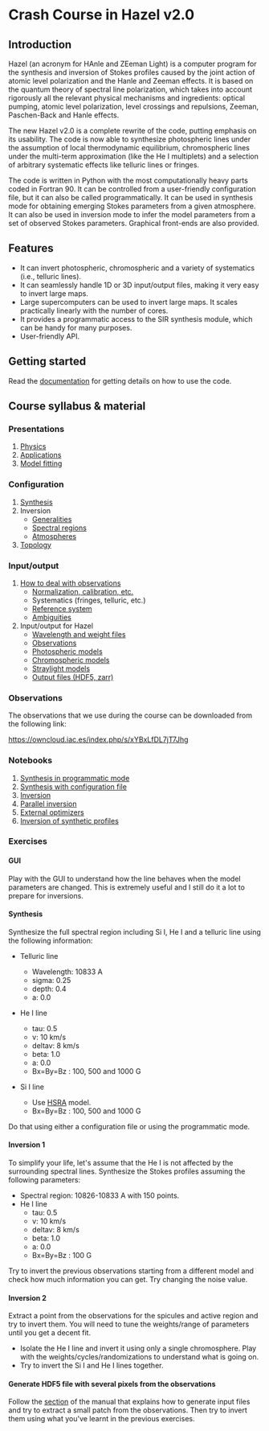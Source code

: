 # Crash Course in Hazel v2.0


## Introduction


Hazel (an acronym for HAnle and ZEeman Light) is a computer program for the 
synthesis and inversion of Stokes profiles caused by the joint action of atomic 
level polarization and the Hanle and Zeeman effects. It is based on the quantum 
theory of spectral line polarization, which takes into account rigorously all the 
relevant physical mechanisms and ingredients: optical pumping, atomic level 
polarization, level crossings and repulsions, Zeeman, Paschen-Back and Hanle effects. 

The new Hazel v2.0 is a complete rewrite of the code, putting emphasis on its
usability. The code is now able to synthesize photospheric lines under the 
assumption of local thermodynamic equilibrium, chromospheric lines under
the multi-term approximation (like the He I multiplets) and a selection of
arbitrary systematic effects like telluric lines or fringes.

The code is written in Python with the most computationally heavy parts coded in Fortran 90. 
It can be controlled from a user-friendly configuration file, but it can also
be called programmatically. It can be used in synthesis mode for obtaining emerging
Stokes parameters from a given atmosphere. It can also be used in inversion mode
to infer the model parameters from a set of observed Stokes parameters.
Graphical front-ends are also provided.

## Features

- It can invert photospheric, chromospheric and a variety of systematics (i.e., telluric lines).
- It can seamlessly handle 1D or 3D input/output files, making it very easy to invert large maps.
- Large supercomputers can be used to invert large maps. It scales practically linearly with the number of cores.
- It provides a programmatic access to the SIR synthesis module, which can be handy for many purposes.
- User-friendly API.


## Getting started

Read the [documentation](http://aasensio.github.io/hazel2) for getting 
details on how to use the code.

## Course syllabus & material

### Presentations

  1. [Physics](https://github.com/aasensio/estes_park18/blob/master/presentations/he_theory.pdf)
  2. [Applications](https://github.com/aasensio/estes_park18/blob/master/presentations/he_applications.pdf)  
  3. [Model fitting](https://github.com/aasensio/estes_park18/blob/master/notebooks/model_fitting.ipynb)

### Configuration
  1. [Synthesis](https://aasensio.github.io/hazel2/config/configuration.html#example-for-synthesis)
  2. Inversion
     * [Generalities](https://aasensio.github.io/hazel2/config/configuration.html#working-mode)
     * [Spectral regions](https://aasensio.github.io/hazel2/config/configuration.html#spectral-regions)
     * [Atmospheres](https://aasensio.github.io/hazel2/config/configuration.html#atmospheres)
  3. [Topology](https://aasensio.github.io/hazel2/config/topology.html)

### Input/output
  1. [How to deal with observations](https://aasensio.github.io/hazel2/preparation/prepareData.html)
     * [Normalization, calibration, etc.](https://aasensio.github.io/hazel2/preparation/prepareData.html)
     * Systematics (fringes, telluric, etc.)
     * [Reference system](https://aasensio.github.io/hazel2/preparation/refsys.html)
     * [Ambiguities](https://aasensio.github.io/hazel2/preparation/ambiguities.html)
  2. Input/output for Hazel
     * [Wavelength and weight files](https://aasensio.github.io/hazel2/io_files/input.html#wavelength-files)
     * [Observations](https://aasensio.github.io/hazel2/io_files/input.html#observations-files)
     * [Photospheric models](https://aasensio.github.io/hazel2/io_files/input.html#photospheric-models)
     * [Chromospheric models](https://aasensio.github.io/hazel2/io_files/input.html#chromospheric-models)
     * [Straylight models](https://aasensio.github.io/hazel2/io_files/input.html#straylight-models)    
     * [Output files (HDF5, zarr)](https://aasensio.github.io/hazel2/io_files/output.html)

### Observations
The observations that we use during the course can be downloaded from the following link:

  https://owncloud.iac.es/index.php/s/xYBxLfDL7jT7Jhg

### Notebooks
  1. [Synthesis in programmatic mode](https://aasensio.github.io/hazel2/notebooks/prog_synthesis.html)
  2. [Synthesis with configuration file](https://aasensio.github.io/hazel2/notebooks/conf_synthesis.html)
  3. [Inversion](https://aasensio.github.io/hazel2/notebooks/conf_inversion.html)  
  4. [Parallel inversion](https://aasensio.github.io/hazel2/notebooks/parallel.html)
  5. [External optimizers](https://aasensio.github.io/hazel2/notebooks/external_optimizer.html)
  5. [Inversion of synthetic profiles](https://github.com/aasensio/estes_park18/blob/master/notebooks/synth_inversion.ipynb)

### Exercises

#### GUI
Play with the GUI to understand how the line behaves when the model 
parameters are changed. This is extremely useful and I still do it a lot
to prepare for inversions.

#### Synthesis

Synthesize the full spectral region including Si I, He I and a telluric line using
the following information:

- Telluric line
  * Wavelength: 10833 A
  * sigma: 0.25
  * depth: 0.4
  * a: 0.0

- He I line
  * tau: 0.5
  * v: 10 km/s
  * deltav: 8 km/s
  * beta: 1.0
  * a: 0.0
  * Bx=By=Bz : 100, 500 and 1000 G

- Si I line
  * Use [HSRA](https://github.com/aasensio/estes_park18/blob/master/models/photosphere/model_photosphere.1d) model.
  * Bx=By=Bz : 100, 500 and 1000 G

Do that using either a configuration file or using the programmatic mode.

#### Inversion 1

To simplify your life, let's assume that the He I is not affected by the
surrounding spectral lines. Synthesize the
Stokes profiles assuming the following parameters:

- Spectral region: 10826-10833 A with 150 points.
- He I line
  * tau: 0.5
  * v: 10 km/s
  * deltav: 8 km/s
  * beta: 1.0
  * a: 0.0
  * Bx=By=Bz : 100 G

Try to invert the previous observations starting from a different model
and check how much information you can get. Try changing the noise value.

#### Inversion 2

Extract a point from the observations for the spicules and active
region and try to invert them. You will need to tune the weights/range of
parameters until you get a decent fit.
  - Isolate the He I line and invert it using only a single chromosphere. Play with the weights/cycles/randomizations to understand what is going on.
  - Try to invert the Si I and He I lines together.

#### Generate HDF5 file with several pixels from the observations

Follow the [section](https://aasensio.github.io/hazel2/io_files/input.html#observations-files) of the 
manual that explains how to generate input files and try to extract a small patch from the observations.
Then try to invert them using what you've learnt in the previous exercises.
